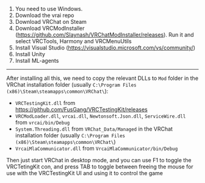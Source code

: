 
1. You need to use Windows.
2. Download the vrai repo
3. Download VRChat on Steam
4. Download VRCModInstaller (https://github.com/Slaynash/VRChatModInstaller/releases). Run it and select VRCTools, Harmony and VRCMenuUtils
5. Install Visual Studio (https://visualstudio.microsoft.com/vs/community/)
6. Install Unity
7. Install ML-agents

----------

After installing all this, we need to copy the relevant DLLs to `Mod` folder in the VRChat installation folder (usually `C:\Program Files (x86)\Steam\steamapps\common\VRChat\`):

* `VRCTestingKit.dll` from https://github.com/FusGang/VRCTestingKit/releases
* `VRCModLoader.dll`, `vrcai.dll`, `Newtonsoft.Json.dll`, `ServiceWire.dll` from `vrcai/bin/Debug`
* `System.Threading.dll` from `VRChat_Data/Managed` in the VRChat installation folder (usually `C:\Program Files (x86)\Steam\steamapps\common\VRChat\`)
* `VrcaiMlaCommunicator.dll` from `VrcaiMlaCommunicator/bin/Debug`

Then just start VRChat in desktop mode, and you can use F1 to toggle the VRCTetingKit con, and press TAB to toggle between freeing the mouse for use with the VRCTestingKit UI and using it to control the game
